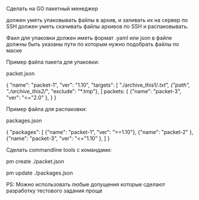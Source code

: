 Сделать на GO пакетный менеджер

должен уметь упаковывать файлы в архив, и заливать их на сервер по SSH
должен уметь скачивать файлы архивов по SSH и распаковывать.

Фаил для упаковки должен иметь формат .yaml или json
в файле должны быть указаны пути по которым нужно подобрать файлы по маске

Пример файла пакета для упаковки:

packet.json

{
 "name": "packet-1",
 "ver": "1.10",
 "targets": [
  "./archive_this1/*.txt",
  {"path", "./archive_this2/*", "exclude": "*.tmp"},
 ]
 packets: {
  {"name": "packet-3", "ver": "<="2.0" },
 }
}

Пример файла для распаковки:

packages.json

{
 "packages": [
  {"name": "packet-1", "ver": ">=1.10"},
  {"name": "packet-2" },
  {"name": "packet-3", "ver": "<="1.10" },
 ]
}

Сделать commandline tools с командами:

pm create ./packet.json

pm update ./packages.json

PS: Можно использовать любые допущения которые сделают разработку тестового задания проще